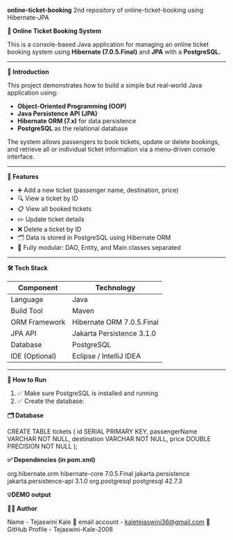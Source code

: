  **online-ticket-booking**
 2nd repository of online-ticket-booking using Hibernate-JPA
 
 **🎫 Online Ticket Booking System**

This is a console-based Java application for managing an online ticket booking system using **Hibernate (7.0.5.Final)** and **JPA** with a **PostgreSQL.**

---

 **📘 Introduction**

This project demonstrates how to build a simple but real-world Java application using:
- **Object-Oriented Programming (OOP)**
- **Java Persistence API (JPA)**
- **Hibernate ORM (7.x)** for data persistence
- **PostgreSQL** as the relational database

The system allows passengers to book tickets, update or delete bookings, and retrieve all or individual 
ticket information via a menu-driven console interface.

---

**🚀 Features**

- ➕ Add a new ticket (passenger name, destination, price)
- 🔍 View a ticket by ID
- 📋 View all booked tickets
- ✏️ Update ticket details
- ❌ Delete a ticket by ID
- 🗂️ Data is stored in PostgreSQL using Hibernate ORM
- 🧩 Fully modular: DAO, Entity, and Main classes separated

---

 **🛠 Tech Stack**

| Component      | Technology                   |
|----------------|------------------------------|
| Language       | Java                         |
| Build Tool     | Maven                        |
| ORM Framework  | Hibernate ORM 7.0.5.Final    |
| JPA API        | Jakarta Persistence 3.1.0    |
| Database       | PostgreSQL                   |
| IDE (Optional) | Eclipse / IntelliJ IDEA      |

---

**🧾 How to Run**

1. ✅ Make sure PostgreSQL is installed and running
2. ✅ Create the database:

**🗂️ Database**

  CREATE TABLE tickets (
    id SERIAL PRIMARY KEY,
    passengerName VARCHAR NOT NULL,
    destination VARCHAR NOT NULL,
    price DOUBLE PRECISION NOT NULL
);

**✅ Dependencies (in pom.xml)**

<dependency>
    <groupId>org.hibernate.orm</groupId>
    <artifactId>hibernate-core</artifactId>
    <version>7.0.5.Final</version>
</dependency>

<dependency>
    <groupId>jakarta.persistence</groupId>
    <artifactId>jakarta.persistence-api</artifactId>
    <version>3.1.0</version>
</dependency>

<dependency>
    <groupId>org.postgresql</groupId>
    <artifactId>postgresql</artifactId>
    <version>42.7.3</version>
</dependency>

**💡DEMO output**





**👩‍💻 Author**

Name - Tejaswini Kale
📧 email account - kaletejaswini36@gmail.com
🔗 GitHub Profile - Tejaswini-Kale-2008

